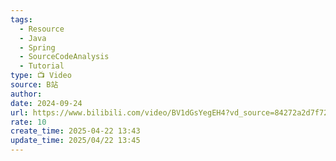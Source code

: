 ```yaml
---
tags:
  - Resource
  - Java
  - Spring
  - SourceCodeAnalysis
  - Tutorial
type: 📺 Video
source: B站
author: 
date: 2024-09-24
url: https://www.bilibili.com/video/BV1dGsYegEH4?vd_source=84272a2d7f72158b38778819be5bc6ad&spm_id_from=333.788.videopod.episodes
rate: 10
create_time: 2025-04-22 13:43
update_time: 2025/04/22 13:45
---
```

